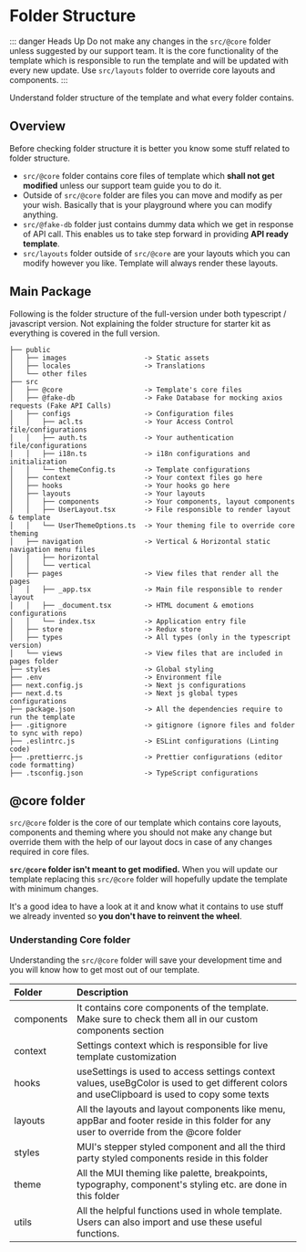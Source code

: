 # Folder Structure

::: danger Heads Up
Do not make any changes in the `src/@core` folder unless suggested by our support team. It is the core functionality of the template which is responsible to run the template and will be updated with every new update. Use `src/layouts` folder to override core layouts and components.
:::

Understand folder structure of the template and what every folder contains.

## Overview

Before checking folder structure it is better you know some stuff related to folder structure.

- `src/@core` folder contains core files of template which **shall not get modified** unless our support team guide you to do it.
- Outside of `src/@core` folder are files you can move and modify as per your wish. Basically that is your playground where you can modify anything.
- `src/@fake-db` folder just contains dummy data which we get in response of API call. This enables us to take step forward in providing **API ready template**.
- `src/layouts` folder outside of `src/@core` are your layouts which you can modify however you like. Template will always render these layouts.

## Main Package

Following is the folder structure of the full-version under both typescript / javascript version. Not explaining the folder structure for starter kit as everything is covered in the full version.

```
├── public
│   ├── images                   -> Static assets
│   ├── locales                  -> Translations
│   └── other files
├── src
│   ├── @core                    -> Template's core files
│   ├── @fake-db                 -> Fake Database for mocking axios requests (Fake API Calls)
│   ├── configs                  -> Configuration files
│   │   ├── acl.ts               -> Your Access Control file/configurations
│   │   ├── auth.ts              -> Your authentication file/configurations
│   │   ├── i18n.ts              -> i18n configurations and initialization
│   │   └── themeConfig.ts       -> Template configurations
│   ├── context                  -> Your context files go here
│   ├── hooks                    -> Your hooks go here
│   ├── layouts                  -> Your layouts
│   │   ├── components           -> Your components, layout components
│   │   ├── UserLayout.tsx       -> File responsible to render layout & template
│   │   └── UserThemeOptions.ts  -> Your theming file to override core theming
│   ├── navigation               -> Vertical & Horizontal static navigation menu files
│   │   ├── horizontal
│   │   └── vertical
│   ├── pages                    -> View files that render all the pages
│   │   ├── _app.tsx             -> Main file responsible to render layout
│   │   ├── _document.tsx        -> HTML document & emotions configurations
│   │   └── index.tsx            -> Application entry file
│   ├── store                    -> Redux store
│   ├── types                    -> All types (only in the typescript version)
│   └── views                    -> View files that are included in pages folder
├── styles                       -> Global styling
├── .env                         -> Environment file
├── next.config.js               -> Next js configurations
├── next.d.ts                    -> Next js global types configurations
├── package.json                 -> All the dependencies require to run the template
├── .gitignore                   -> gitignore (ignore files and folder to sync with repo)
├── .eslintrc.js                 -> ESLint configurations (Linting code)
├── .prettierrc.js               -> Prettier configurations (editor code formatting)
├── .tsconfig.json               -> TypeScript configurations
```

## @core folder

`src/@core` folder is the core of our template which contains core layouts, components and theming where you should not make any change but override them with the help of our layout docs in case of any changes required in core files.

**`src/@core` folder isn't meant to get modified.** When you will update our template replacing this `src/@core` folder will hopefully update the template with minimum changes.

It's a good idea to have a look at it and know what it contains to use stuff we already invented so **you don't have to reinvent the wheel**.

### Understanding Core folder

Understanding the `src/@core` folder will save your development time and you will know how to get most out of our template.

| Folder     | Description                                                                                                                                   |
| :--------- | :-------------------------------------------------------------------------------------------------------------------------------------------- |
| components | It contains core components of the template. Make sure to check them all in our custom components section                                     |
| context    | Settings context which is responsible for live template customization                                                                         |
| hooks      | useSettings is used to access settings context values, useBgColor is used to get different colors and useClipboard is used to copy some texts |
| layouts    | All the layouts and layout components like menu, appBar and footer reside in this folder for any user to override from the @core folder       |
| styles     | MUI's stepper styled component and all the third party styled components reside in this folder                                                |
| theme      | All the MUI theming like palette, breakpoints, typography, component's styling etc. are done in this folder                                   |
| utils      | All the helpful functions used in whole template. Users can also import and use these useful functions.                                       |
